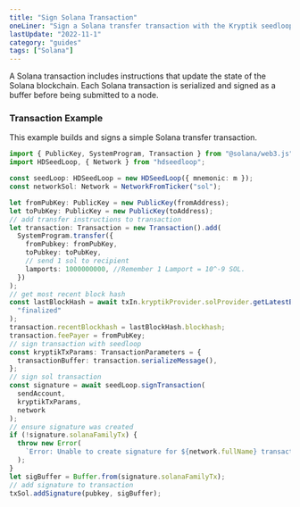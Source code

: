 ```yaml
---
title: "Sign Solana Transaction"
oneLiner: "Sign a Solana transfer transaction with the Kryptik seedloop."
lastUpdate: "2022-11-1"
category: "guides"
tags: ["Solana"]
---
```


A Solana transaction includes instructions that update the state of the Solana blockchain. Each Solana transaction is serialized and signed as a buffer before being submitted to a node.

### Transaction Example

This example builds and signs a simple Solana transfer transaction.

```typescript
import { PublicKey, SystemProgram, Transaction } from "@solana/web3.js";
import HDSeedLoop, { Network } from "hdseedloop";

const seedLoop: HDSeedLoop = new HDSeedLoop({ mnemonic: m });
const networkSol: Network = NetworkFromTicker("sol");

let fromPubKey: PublicKey = new PublicKey(fromAddress);
let toPubKey: PublicKey = new PublicKey(toAddress);
// add transfer instructions to transaction
let transaction: Transaction = new Transaction().add(
  SystemProgram.transfer({
    fromPubkey: fromPubKey,
    toPubkey: toPubKey,
    // send 1 sol to recipient
    lamports: 1000000000, //Remember 1 Lamport = 10^-9 SOL.
  })
);
// get most recent block hash
const lastBlockHash = await txIn.kryptikProvider.solProvider.getLatestBlockhash(
  "finalized"
);
transaction.recentBlockhash = lastBlockHash.blockhash;
transaction.feePayer = fromPubKey;
// sign transaction with seedloop
const kryptikTxParams: TransactionParameters = {
  transactionBuffer: transaction.serializeMessage(),
};
// sign sol transaction
const signature = await seedLoop.signTransaction(
  sendAccount,
  kryptikTxParams,
  network
);
// ensure signature was created
if (!signature.solanaFamilyTx) {
  throw new Error(
    `Error: Unable to create signature for ${network.fullName} transaction`
  );
}
let sigBuffer = Buffer.from(signature.solanaFamilyTx);
// add signature to transaction
txSol.addSignature(pubkey, sigBuffer);
```
